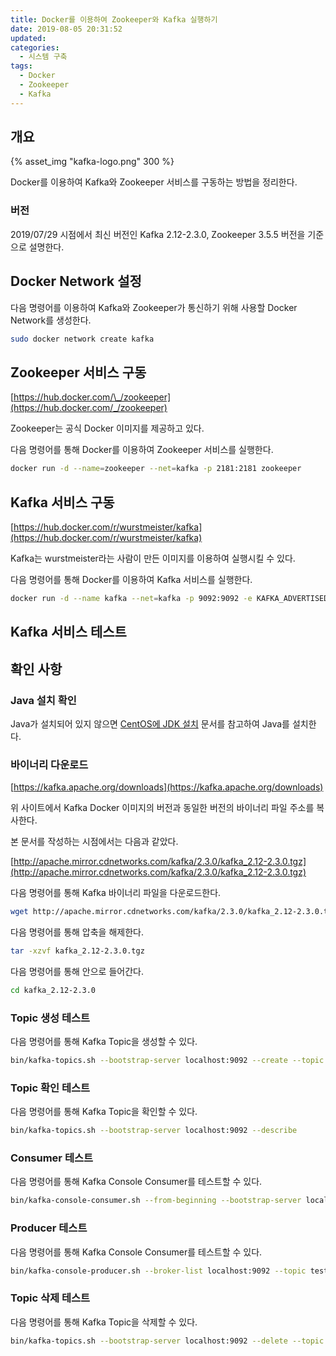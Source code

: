 ```yaml
---
title: Docker를 이용하여 Zookeeper와 Kafka 실행하기
date: 2019-08-05 20:31:52
updated:
categories:
  - 시스템 구축
tags:
  - Docker
  - Zookeeper
  - Kafka
---
```


## 개요

{% asset_img "kafka-logo.png" 300 %}

Docker를 이용하여 Kafka와 Zookeeper 서비스를 구동하는 방법을 정리한다.

<!-- more -->

### 버전

2019/07/29 시점에서 최신 버전인 Kafka 2.12-2.3.0, Zookeeper 3.5.5 버전을 기준으로 설명한다.

## Docker Network 설정

다음 명령어를 이용하여 Kafka와 Zookeeper가 통신하기 위해 사용할 Docker Network를 생성한다.

```bash
sudo docker network create kafka
```

## Zookeeper 서비스 구동

[https://hub.docker.com/\_/zookeeper](https://hub.docker.com/_/zookeeper)

Zookeeper는 공식 Docker 이미지를 제공하고 있다.

다음 명령어를 통해 Docker를 이용하여 Zookeeper 서비스를 실행한다.

```bash
docker run -d --name=zookeeper --net=kafka -p 2181:2181 zookeeper
```

## Kafka 서비스 구동

[https://hub.docker.com/r/wurstmeister/kafka](https://hub.docker.com/r/wurstmeister/kafka)

Kafka는 wurstmeister라는 사람이 만든 이미지를 이용하여 실행시킬 수 있다.

다음 명령어를 통해 Docker를 이용하여 Kafka 서비스를 실행한다.

```bash
docker run -d --name kafka --net=kafka -p 9092:9092 -e KAFKA_ADVERTISED_LISTENERS="PLAINTEXT://localhost:9092" -e KAFKA_LISTENERS="PLAINTEXT://0.0.0.0:9092" -e KAFKA_ADVERTISED_HOST_NAME="127.0.0.1" -e KAFKA_ADVERTISED_PORT="9092" -e KAFKA_ZOOKEEPER_CONNECT="zookeeper:2181" -e KAFKA_CREATE_TOPICS="javainuse-topic:1:1" wurstmeister/kafka
```

## Kafka 서비스 테스트

## 확인 사항

### Java 설치 확인

Java가 설치되어 있지 않으면 [CentOS에 JDK 설치](https://www.notion.so/93c3d7fb-8c5b-472f-af4f-8a7c67d51de1) 문서를 참고하여 Java를 설치한다.

### 바이너리 다운로드

[https://kafka.apache.org/downloads](https://kafka.apache.org/downloads)

위 사이트에서 Kafka Docker 이미지의 버전과 동일한 버전의 바이너리 파일 주소를 복사한다.

본 문서를 작성하는 시점에서는 다음과 같았다.

[http://apache.mirror.cdnetworks.com/kafka/2.3.0/kafka_2.12-2.3.0.tgz](http://apache.mirror.cdnetworks.com/kafka/2.3.0/kafka_2.12-2.3.0.tgz)

다음 명령어를 통해 Kafka 바이너리 파일을 다운로드한다.

```bash
wget http://apache.mirror.cdnetworks.com/kafka/2.3.0/kafka_2.12-2.3.0.tgz
```

다음 명령어를 통해 압축을 해제한다.

```bash
tar -xzvf kafka_2.12-2.3.0.tgz
```

다음 명령어를 통해 안으로 들어간다.

```bash
cd kafka_2.12-2.3.0
```

### Topic 생성 테스트

다음 명령어를 통해 Kafka Topic을 생성할 수 있다.

```bash
bin/kafka-topics.sh --bootstrap-server localhost:9092 --create --topic test --partitions 1 --replication-factor 1
```

### Topic 확인 테스트

다음 명령어를 통해 Kafka Topic을 확인할 수 있다.

```bash
bin/kafka-topics.sh --bootstrap-server localhost:9092 --describe
```

### Consumer 테스트

다음 명령어를 통해 Kafka Console Consumer를 테스트할 수 있다.

```bash
bin/kafka-console-consumer.sh --from-beginning --bootstrap-server localhost:9092 --topic test
```

### Producer 테스트

다음 명령어를 통해 Kafka Console Consumer를 테스트할 수 있다.

```bash
bin/kafka-console-producer.sh --broker-list localhost:9092 --topic test
```

### Topic 삭제 테스트

다음 명령어를 통해 Kafka Topic을 삭제할 수 있다.

```bash
bin/kafka-topics.sh --bootstrap-server localhost:9092 --delete --topic test
```

